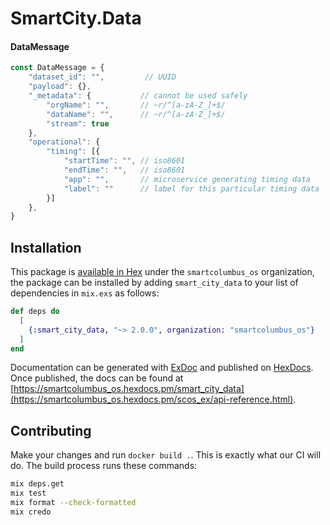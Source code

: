 # SmartCity.Data

#### DataMessage

```javascript
const DataMessage = {
    "dataset_id": "",         // UUID
    "payload": {},
    "_metadata": {           // cannot be used safely
        "orgName": "",       // ~r/^[a-zA-Z_]+$/
        "dataName": "",      // ~r/^[a-zA-Z_]+$/
        "stream": true
    },
    "operational": {
        "timing": [{
            "startTime": "", // iso8601
            "endTime": "",   // iso8601
            "app": "",       // microservice generating timing data
            "label": ""      // label for this particular timing data
        }]
    },
}
```

## Installation

This package is [available in Hex](https://hex.pm/docs/publish) under the `smartcolumbus_os` organization, the package can be installed
by adding `smart_city_data` to your list of dependencies in `mix.exs` as follows:

```elixir
def deps do
  [
    {:smart_city_data, "~> 2.0.0", organization: "smartcolumbus_os"}
  ]
end
```

Documentation can be generated with [ExDoc](https://github.com/elixir-lang/ex_doc)
and published on [HexDocs](https://hexdocs.pm). Once published, the docs can
be found at [https://smartcolumbus_os.hexdocs.pm/smart_city_data](https://smartcolumbus_os.hexdocs.pm/scos_ex/api-reference.html).

## Contributing

Make your changes and run `docker build .`. This is exactly what our CI will do. The build process runs these commands:

```bash
mix deps.get
mix test
mix format --check-formatted
mix credo
```
